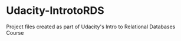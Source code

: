 # Udacity-IntrotoRDS
Project files created as part of Udacity's Intro to Relational Databases Course
